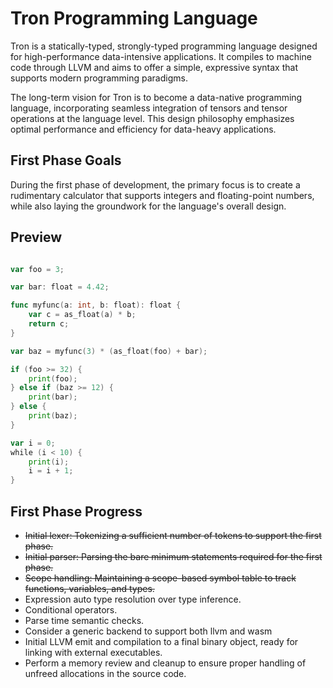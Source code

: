 # Tron Programming Language

Tron is a statically-typed, strongly-typed programming language designed for high-performance data-intensive applications. It compiles to machine code through LLVM and aims to offer a simple, expressive syntax that supports modern programming paradigms.

The long-term vision for Tron is to become a data-native programming language, incorporating seamless integration of tensors and tensor operations at the language level. This design philosophy emphasizes optimal performance and efficiency for data-heavy applications.

## First Phase Goals

During the first phase of development, the primary focus is to create a rudimentary calculator that supports integers and floating-point numbers, while also laying the groundwork for the language's overall design.

## Preview

```go

var foo = 3;

var bar: float = 4.42;

func myfunc(a: int, b: float): float {
    var c = as_float(a) * b;
    return c;
}

var baz = myfunc(3) * (as_float(foo) + bar);

if (foo >= 32) {
    print(foo);
} else if (baz >= 12) {
    print(bar);
} else {
    print(baz);
}

var i = 0;
while (i < 10) {
    print(i);
    i = i + 1;
}

```

## First Phase Progress

- ~~Initial lexer: Tokenizing a sufficient number of tokens to support the first phase.~~
- ~~Initial parser: Parsing the bare minimum statements required for the first phase.~~
- ~~Scope handling: Maintaining a scope-based symbol table to track functions, variables, and types.~~
- Expression auto type resolution over type inference.
- Conditional operators.
- Parse time semantic checks.
- Consider a generic backend to support both llvm and wasm
- Initial LLVM emit and compilation to a final binary object, ready for linking with external executables.
- Perform a memory review and cleanup to ensure proper handling of unfreed allocations in the source code.
